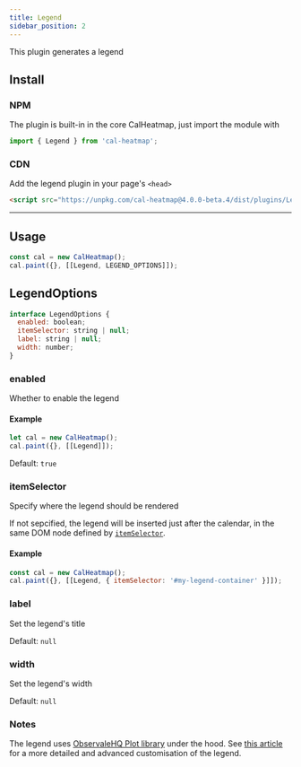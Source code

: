 ```yaml
---
title: Legend
sidebar_position: 2
---
```


This plugin generates a legend

## Install

### NPM

The plugin is built-in in the core CalHeatmap, just import the module with

```js
import { Legend } from 'cal-heatmap';
```

### CDN

Add the legend plugin in your page's `<head>`

```html
<script src="https://unpkg.com/cal-heatmap@4.0.0-beta.4/dist/plugins/Legend.min.js"></script>
```

<hr />

## Usage

```js
const cal = new CalHeatmap();
cal.paint({}, [[Legend, LEGEND_OPTIONS]]);
```

## LegendOptions

```js
interface LegendOptions {
  enabled: boolean;
  itemSelector: string | null;
  label: string | null;
  width: number;
}
```

### enabled

Whether to enable the legend

#### Example

```js
let cal = new CalHeatmap();
cal.paint({}, [[Legend]]);
```

Default: `true`

### itemSelector

Specify where the legend should be rendered

If not sepcified, the legend will be inserted just after the calendar, in the same DOM node defined by [`itemSelector`](/options/itemSelector).

#### Example

```js
const cal = new CalHeatmap();
cal.paint({}, [[Legend, { itemSelector: '#my-legend-container' }]]);
```

### label

Set the legend's title

Default: `null`

### width

Set the legend's width

Default: `null`

### Notes

The legend uses [ObservaleHQ Plot library](https://github.com/observablehq/plot) under the hood.
See [this article](https://observablehq.com/@d3/color-legend) for a more detailed and advanced customisation of the legend.
